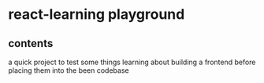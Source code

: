# react-learning playground

## contents
a quick project to test some things learning about building a frontend before placing them into the been codebase

